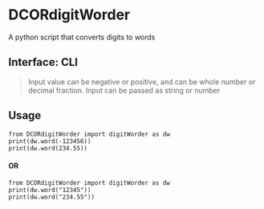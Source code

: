# DCORdigitWorder
A python script that converts digits to words

## Interface: CLI

> Input value can be negative or positive, 
> and can be whole number or decimal fraction.
> Input can be passed as string or number

## Usage
```
from DCORdigitWorder import digitWorder as dw
print(dw.word(-123456))
print(dw.word(234.55))
```
#### OR
```
from DCORdigitWorder import digitWorder as dw
print(dw.word("12345"))
print(dw.word("234.55"))
```
